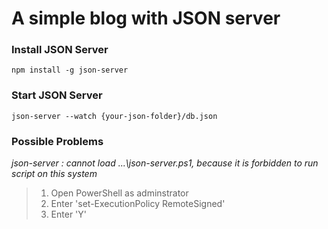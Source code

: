 # A simple blog with JSON server



### Install JSON Server

`npm install -g json-server`



### Start JSON Server

`json-server --watch {your-json-folder}/db.json`



### Possible Problems

*json-server : cannot load ...\json-server.ps1, because it is forbidden to run script on this system*

>1. Open PowerShell as adminstrator
>2. Enter 'set-ExecutionPolicy RemoteSigned'
>3. Enter 'Y'







